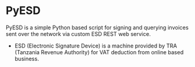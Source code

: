 # PyESD

PyESD is a simple Python based script for signing and querying invoices sent over the network via custom ESD REST web service.

- ESD (Electronic Signature Device) is a machine provided by TRA (Tanzania Revenue Authority) for VAT deduction from online based business.
